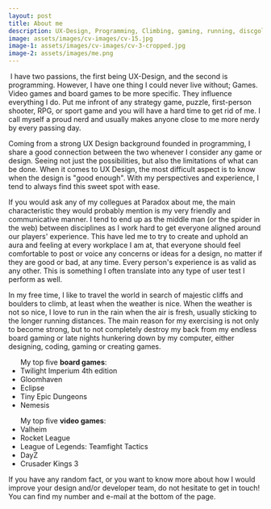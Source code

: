 ```yaml
---
layout: post
title: About me
description: UX-Design, Programming, Climbing, gaming, running, discgolfing, and random facts
image: assets/images/cv-images/cv-15.jpg
image-1: assets/images/cv-images/cv-3-cropped.jpg
image-2: assets/images/me.png
---
```


<p><span class="image left"><img src="{{ site.baseurl }}/{{ page.image-1 }}" alt="" /></span>
I have two passions, the first being UX-Design, and the second is programming. However, I have one thing I could never live without; Games. Video games and board games to be more specific. They influence everything I do. Put me infront of any strategy game, puzzle, first-person shooter, RPG, or sport game and you will have a hard time to get rid of me. I call myself a proud nerd and usually makes anyone close to me more nerdy by every passing day.
</p>

<p>
Coming from a strong UX Design background founded in programming, I share a good connection between the two whenever I consider any game or design. Seeing not just the possibilities, but also the limitations of what can be done. When it comes to UX Design, the most difficult aspect is to know when the design is "good enough". With my perspectives and experience, I tend to always find this sweet spot with ease.
</p>

<p>
If you would ask any of my collegues at Paradox about me, the main characteristic they would probably mention is my very friendly and communicative manner. I tend to end up as the middle man (or the spider in the web) between disciplines as I work hard to get everyone aligned around our players' experience. This have led me to try to create and uphold an aura and feeling at every workplace I am at, that everyone should feel comfortable to post or voice any concerns or ideas for a design, no matter if they are good or bad, at any time. Every person's experience is as valid as any other. This is something I often translate into any type of user test I perform as well.
</p>

<p>
In my free time, I like to travel the world in search of majestic cliffs and boulders to climb, at least when the weather is nice. When the weather is not so nice, I love to run in the rain when the air is fresh, usually sticking to the longer running distances. The main reason for my exercising is not only to become strong, but to not completely destroy my back from my endless board gaming or late nights hunkering down by my computer, either designing, coding, gaming or creating games.
</p>

<ul>
My top five <b>board games</b>:
	<li>Twilight Imperium 4th edition</li>
	<li>Gloomhaven</li>
	<li>Eclipse</li>
	<li>Tiny Epic Dungeons</li>
	<li>Nemesis</li>
</ul>
<ul>
My top five <b>video games</b>:
	<li>Valheim</li>
	<li>Rocket League</li>
	<li>League of Legends: Teamfight Tactics</li>
	<li>DayZ</li>
	<li>Crusader Kings 3</li>
</ul>

<p>
If you have any random fact, or you want to know more about how I would improve your design and/or developer team, do not hesitate to get in touch! You can find my number and e-mail at the bottom of the page.
</p><span class="image main"><img src="{{ site.baseurl }}/{{ page.image-2 }}" alt="" /></span>
